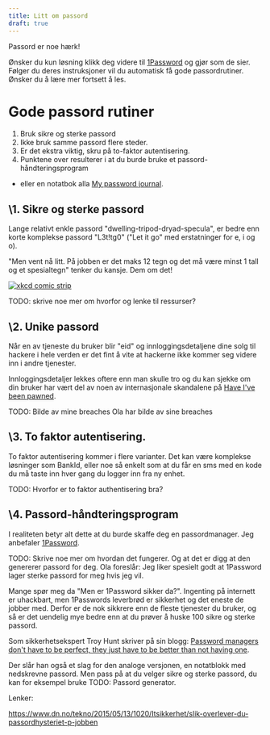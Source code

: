 ```yaml
---
title: Litt om passord
draft: true
---
```


Passord er noe hærk!

Ønsker du kun løsning klikk deg videre til [1Password](https://1password.com/) og gjør som de sier. Følger du deres instruksjoner vil du automatisk få gode passordrutiner. Ønsker du å lære mer fortsett å les.

# Gode passord rutiner

1. Bruk sikre og sterke passord
2. Ikke bruk samme passord flere steder.
3. Er det ekstra viktig, skru på to-faktor autentisering.
4. Punktene over resulterer i at du burde bruke et passord-håndteringsprogram

* eller en notatbok alla [My password journal](http://amzn.to/2DZSDEX).


## \1. Sikre og sterke passord

Lange relativt enkle passord "dwelling-tripod-dryad-specula", er bedre enn korte komplekse passord "L3t!tg0" ("Let it go" med erstatninger for e, i og o).

"Men vent nå litt. På jobben er det maks 12 tegn og det må være minst 1 tall og et spesialtegn" tenker du kansje. Dem om det!

[![xkcd comic strip](https://xkcd.com/936/ "Password Strength")](https://xkcd.com/936/)

TODO: skrive noe mer om hvorfor og lenke til ressurser?

## \2. Unike passord

Når en av tjeneste du bruker blir "eid" og innloggingsdetaljene dine solg til hackere i hele verden er det fint å vite at hackerne ikke kommer seg videre inn i andre tjenester.

Innloggingsdetaljer lekkes oftere enn man skulle tro og du kan sjekke om din bruker har vært del av noen av internasjonale skandalene på [Have I've been pawned](https://haveibeenpwned.com/).

TODO: Bilde av mine breaches
Ola har bilde av sine breaches

## \3. To faktor autentisering.

To faktor autentisering kommer i flere varianter. Det kan være komplekse løsninger som BankId, eller noe så enkelt som at du får en sms med en kode du må taste inn hver gang du logger inn fra ny enhet.

TODO: Hvorfor er to faktor authentisering bra?

## \4. Passord-håndteringsprogram

I realiteten betyr alt dette at du burde skaffe deg en passordmanager. Jeg anbefaler [1Password](https://1password.com/).

TODO: Skrive noe mer om hvordan det fungerer. Og at det er digg at den genererer passord for deg.
Ola foreslår: Jeg liker spesielt godt at 1Password lager sterke passord for meg hvis jeg vil.

Mange spør meg da "Men er 1Password sikker da?". Ingenting på internett er uhackbart, men 1Passwords leverbrød er sikkerhet og det eneste de jobber med. Derfor er de nok sikkrere enn de fleste tjenester du bruker, og så er det uendelig mye bedre enn at du prøver å huske 100 sikre og sterke passord.

Som sikkerhetsekspert Troy Hunt skriver på sin blogg: [Password managers don't have to be perfect, they just have to be better than not having one](https://www.troyhunt.com/password-managers-dont-have-to-be-perfect-they-just-have-to-be-better-than-not-having-one/).

Der slår han også et slag for den analoge versjonen, en notatblokk med nedskrevne passord. Men pass på at du velger sikre og sterke passord, du kan for eksempel bruke TODO: Passord generator.

Lenker:

https://www.dn.no/tekno/2015/05/13/1020/Itsikkerhet/slik-overlever-du-passordhysteriet-p-jobben
